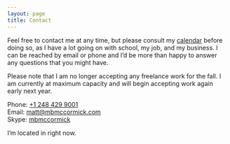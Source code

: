 ```yaml
---
layout: page
title: Contact
---
```


Feel free to contact me at any time, but please consult my [calendar](http://mbmccormick.com/calendar) before doing so, as I have a lot going on with school, my job, and my business. I can be reached by email or phone and I’d be more than happy to answer any questions that you might have.

Please note that I am no longer accepting any freelance work for the fall. I am currently at maximum capacity and will begin accepting work again early next year.

Phone: <a href="tel:12484299001">+1 248 429 9001</a>  
Email: <a href="mailto:matt@mbmccormick.com">matt@mbmccormick.com</a>  
Skype: <a href="skype:mbmccormick?call">mbmccormick</a>  

I’m located in <span id="foursquare"></span> right now.

<script type="text/javascript">
    $.get("http://archive.mbmccormick.com/labs/foursquare.php", function(data) {
        $("#foursquare").html(data);
    });
</script>
